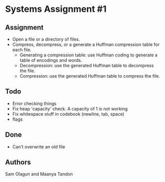# Systems Assignment #1

## Assignment

- Open a file or a directory of files.
- Compress, decompress, or a generate a Huffman compression table for each file.
  - Generating a compression table: use Huffman coding to generate a table of encodings and words.
  - Decompression: use the generated Huffman table to decompress the file.
  - Compression: use the generated Huffman table to compress the file.

## Todo

- Error checking things
- Fix heap 'capacity' check. A capacity of 1 is not working
- Fix whitespace stuff in codebook (newline, tab, space)
- flags


## Done

- Can't overwrite an old file

## Authors

Sam Olagun and Maanya Tandon